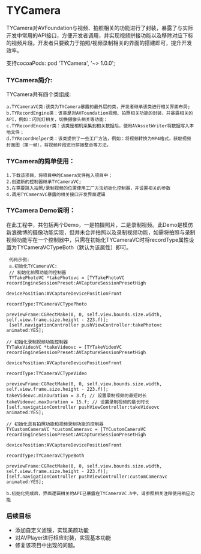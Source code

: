 # TYCamera
TYCamera对AVFoundation与视频、拍照相关的功能进行了封装，暴露了与实际开发中常用的API接口，方便开发者调用，并实现视频拼接功能以及移除对应下标的视频片段。开发者只要致力于拍照/视频录制相关的界面的搭建即可，提升开发效率。     

支持cocoaPods: pod 'TYCamera', '~> 1.0.0';

### TYCamera简介:
TYCamera共有四个类组成:   

    a.TYCameraVC类:该类为TYCamera暴露的最外层的类，开发者继承该类进行相关界面布局;
    b.TYRecordEngine类：该类是对AVFoundation视频、拍照相关功能的封装，并暴露相关的API，例如：闪光灯相关，切换摄像头相关等功能；
    c.TYRecordEncoder类：该类是相机采集到相关数据后，使用AVAssetWriter将数据写入本地文件；
    d.TYRecordHelper类：该类提供了一些工厂方法，例如：将视频转换为MP4格式，获取视频封面图（第一帧），将视频片段进行拼接整合等方法。
### TYCamera的简单使用：    
    1.下载该项目，将项目中的Camera文件拖入项目中；
    2.创建新的控制器继承TYCameraVC;
    3.在需要跳入拍照/录制视频的位置使用工厂方法初始化控制器，并设置相关的参数
    4.调用TYCameraVC暴露的相关接口开发界面逻辑
### TYCamera Demo说明：    
在此工程中，共包括两个Demo，一是拍摄照片，二是录制视频。此Demo是模仿新浪微博的摄像功能实现，但并未合并拍照以及录制视频功能，如需将拍照与录制视频功能写在一个控制器中，只需在初始化TYCameraVC时将recordType属性设置为TYCameraVCTypeBoth（默认为该属性）即可。    
     
     代码示例:    
     a.初始化TYCameraVC:
     // 初始化拍照功能的控制器
     TYTakePhotoVC *takePhotovc = [TYTakePhotoVC recordEngineSessionPreset:AVCaptureSessionPresetHigh 
                                                             devicePosition:AVCaptureDevicePositionFront 
                                                                 recordType:TYCameraVCTypePhoto 
                                                               previewFrame:CGRectMake(0, 0, self.view.bounds.size.width, self.view.frame.size.height - 223.f)];
     [self.navigationController pushViewController:takePhotovc animated:YES];
    
    // 初始化录制视频功能控制器
    TYTakeVideoVC *takeVideovc = [TYTakeVideoVC recordEngineSessionPreset:AVCaptureSessionPresetHigh 
                                                           devicePosition:AVCaptureDevicePositionFront 
                                                               recordType:TYCameraVCTypeVideo 
                                                             previewFrame:CGRectMake(0, 0, self.view.bounds.size.width, self.view.frame.size.height - 223.f)];
    takeVideovc.minDuration = 3.f; // 设置录制视频的最短时长
    takeVideovc.maxDuration = 15.f; // 设置录制视频的最长时长
    [self.navigationController pushViewController:takeVideovc animated:YES];
    
    // 初始化具有拍照功能和视频录制功能的控制器
    TYCustomCameraVC *customCameravc = [TYCustomCameraVC recordEngineSessionPreset:AVCaptureSessionPresetHigh 
                                                                    devicePosition:AVCaptureDevicePositionFront 
                                                                        recordType:TYCameraVCTypeBoth 
                                                                      previewFrame:CGRectMake(0, 0, self.view.bounds.size.width, self.view.frame.size.height - 223.f)];
    [self.navigationController pushViewController:customCameravc animated:YES];
    
    b.初始化完成后，界面逻辑相关的API已暴露在TYCameraVC.h中，请参照相关注释使用相应功能       
### 后续目标
- 添加自定义滤镜，实现美颜功能
- 对AVPlayer进行相应封装，实现基本功能
- 修复该项目中出现的问题。



